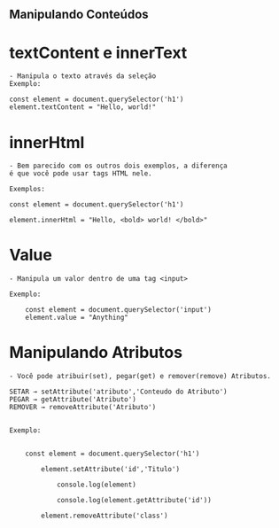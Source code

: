## Manipulando Conteúdos

# textContent e innerText

    - Manipula o texto através da seleção
    Exemplo: 

    const element = document.querySelector('h1')
    element.textContent = "Hello, world!"

# innerHtml 

    - Bem parecido com os outros dois exemplos, a diferença
    é que você pode usar tags HTML nele.

    Exemplos:

    const element = document.querySelector('h1')

    element.innerHtml = "Hello, <bold> world! </bold>"

# Value 

    - Manipula um valor dentro de uma tag <input>

    Exemplo:

        const element = document.querySelector('input')
        element.value = "Anything"


# Manipulando Atributos
    - Você pode atribuir(set), pegar(get) e remover(remove) Atributos.

    SETAR → setAttribute('atributo','Conteudo do Atributo')
    PEGAR → getAttribute('Atributo')
    REMOVER → removeAttribute('Atributo')


    Exemplo:


        const element = document.querySelector('h1')

            element.setAttribute('id','Titulo')

                console.log(element)

                console.log(element.getAttribute('id'))

            element.removeAttribute('class')

